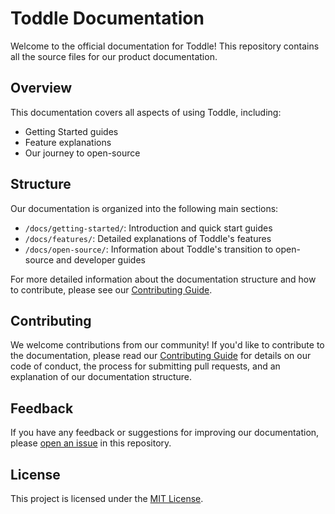 # Toddle Documentation

Welcome to the official documentation for Toddle! This repository contains all the source files for our product documentation.

## Overview

This documentation covers all aspects of using Toddle, including:

- Getting Started guides
- Feature explanations
- Our journey to open-source

## Structure

Our documentation is organized into the following main sections:

- `/docs/getting-started/`: Introduction and quick start guides
- `/docs/features/`: Detailed explanations of Toddle's features
- `/docs/open-source/`: Information about Toddle's transition to open-source and developer guides

For more detailed information about the documentation structure and how to contribute, please see our [Contributing Guide](CONTRIBUTING.md).

## Contributing

We welcome contributions from our community! If you'd like to contribute to the documentation, please read our [Contributing Guide](CONTRIBUTING.md) for details on our code of conduct, the process for submitting pull requests, and an explanation of our documentation structure.

## Feedback

If you have any feedback or suggestions for improving our documentation, please [open an issue](https://github.com/toddle/documentation/issues/new) in this repository.

## License

This project is licensed under the [MIT License](LICENSE).
